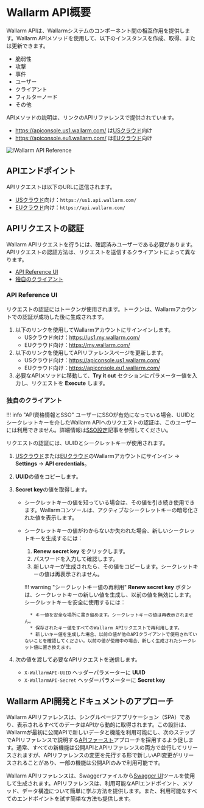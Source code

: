# Wallarm API概要

Wallarm APIは、Wallarmシステムのコンポーネント間の相互作用を提供します。Wallarm APIメソッドを使用して、以下のインスタンスを作成、取得、または更新できます。

* 脆弱性
* 攻撃
* 事件
* ユーザー
* クライアント
* フィルターノード
* その他

APIメソッドの説明は、リンクのAPIリファレンスで提供されています。

* https://apiconsole.us1.wallarm.com/ は[USクラウド](../about-wallarm/overview.ja.md#us-cloud)向け
* https://apiconsole.eu1.wallarm.com/ は[EUクラウド](../about-wallarm/overview.ja.md#eu-cloud)向け

![!Wallarm API Reference](../images/wallarm-api-reference.png)

## APIエンドポイント

APIリクエストは以下のURLに送信されます。

* [USクラウド](../about-wallarm/overview.ja.md#us-cloud)向け：`https://us1.api.wallarm.com/`
* [EUクラウド](../about-wallarm/overview.ja.md#eu-cloud)向け：`https://api.wallarm.com/`

## APIリクエストの認証

Wallarm APIリクエストを行うには、確認済みユーザーである必要があります。APIリクエストの認証方法は、リクエストを送信するクライアントによって異なります。

* [API Reference UI](#api-reference-ui)
* [独自のクライアント](#your-own-client)

### API Reference UI

リクエストの認証にはトークンが使用されます。トークンは、Wallarmアカウントでの認証が成功した後に生成されます。

1. 以下のリンクを使用してWallarmアカウントにサインインします。
    * USクラウド向け：https://us1.my.wallarm.com/
    * EUクラウド向け：https://my.wallarm.com/
2. 以下のリンクを使用してAPIリファレンスページを更新します。
    * USクラウド向け：https://apiconsole.us1.wallarm.com/
    * EUクラウド向け：https://apiconsole.eu1.wallarm.com/
3. 必要なAPIメソッドに移動して、**Try it out** セクションにパラメーター値を入力し、リクエストを **Execute** します。

### 独自のクライアント

!!! info "API資格情報とSSO"
    ユーザーにSSOが有効になっている場合、UUIDとシークレットキーを介したWallarm APIへのリクエストの認証は、このユーザーには利用できません。詳細情報は[SSO設定](../admin-en/configuration-guides/sso/employ-user-auth.ja.md#sso-and-api-authentication)記事を参照してください。

リクエストの認証には、UUIDとシークレットキーが使用されます。

1. [USクラウド](https://us1.my.wallarm.com/)または[EUクラウド](https://my.wallarm.com/)のWallarmアカウントにサインイン → **Settings** → **API credentials**。
2. **UUID**の値をコピーします。
3. **Secret key**の値を取得します。

    * シークレットキーの値を知っている場合は、その値を引き続き使用できます。Wallarmコンソールは、アクティブなシークレットキーの暗号化された値を表示します。
    * シークレットキーの値がわからないか失われた場合、新しいシークレットキーを生成するには：
        1. **Renew secret key** をクリックします。
        1. パスワードを入力して確認します。
        1. 新しいキーが生成されたら、その値をコピーします。シークレットキーの値は再表示されません。

        !!! warning "シークレットキー値の再利用"
            **Renew secret key** ボタンは、シークレットキーの新しい値を生成し、以前の値を無効にします。シークレットキーを安全に使用するには：

            * キー値を安全な場所に書き留めます。シークレットキーの値は再表示されません。
            * 保存されたキー値をすべてのWallarm APIリクエストで再利用します。
            * 新しいキー値を生成した場合、以前の値が他のAPIクライアントで使用されていないことを確認してください。以前の値が使用中の場合、新しく生成されたシークレット値に置き換えます。
4. 次の値を渡して必要なAPIリクエストを送信します。
    * `X-WallarmAPI-UUID` ヘッダーパラメーターに **UUID**
    * `X-WallarmAPI-Secret` ヘッダーパラメーターに **Secret key**

## Wallarm API開発とドキュメントのアプローチ

Wallarm APIリファレンスは、シングルページアプリケーション（SPA）であり、表示されるすべてのデータはAPIから動的に取得されます。この設計は、Wallarmが最初に公開APIで新しいデータと機能を利用可能にし、次のステップでAPIリファレンスで説明する[APIファースト](https://swagger.io/resources/articles/adopting-an-api-first-approach/)アプローチを採用するよう促します。通常、すべての新機能は公開APIとAPIリファレンスの両方で並行してリリースされますが、APIリファレンスの変更を先行する形で新しいAPI変更がリリースされることがあり、一部の機能は公開APIのみで利用可能です。

Wallarm APIリファレンスは、Swaggerファイルから[Swagger UI](https://swagger.io/tools/swagger-ui/)ツールを使用して生成されます。APIリファレンスは、利用可能なAPIエンドポイント、メソッド、データ構造について簡単に学ぶ方法を提供します。また、利用可能なすべてのエンドポイントを試す簡単な方法も提供します。
